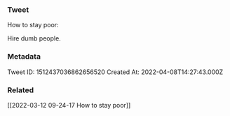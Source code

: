 ### Tweet
How to stay poor:

Hire dumb people.

### Metadata
Tweet ID: 1512437036862656520
Created At: 2022-04-08T14:27:43.000Z

### Related
[[2022-03-12 09-24-17 How to stay poor]]

